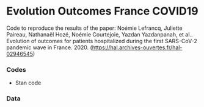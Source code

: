 # Evolution Outcomes France COVID19

Code to reproduce the results of the paper: 
Noémie Lefrancq, Juliette Paireau, Nathanaël Hozé, Noémie Courtejoie, Yazdan Yazdanpanah, et al.. Evolution of outcomes for patients hospitalized during the first SARS-CoV-2 pandemic wave in France. 2020. (https://hal.archives-ouvertes.fr/hal-02946545)


### Codes
- Stan code


### Data
